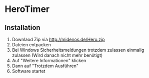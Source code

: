 # HeroTimer

## Installation

1. Downlaod Zip via http://midenos.de/Hero.zip
2. Dateien entpacken
3. Bei Windows Sicherheitsmeldungen trotzdem zulassen einmalig zulassen (Wird danach nicht mehr benötigt)
4. Auf "Weitere Informationen" klicken
5. Dann auf "Trotzdem Ausführen"
6. Software startet



